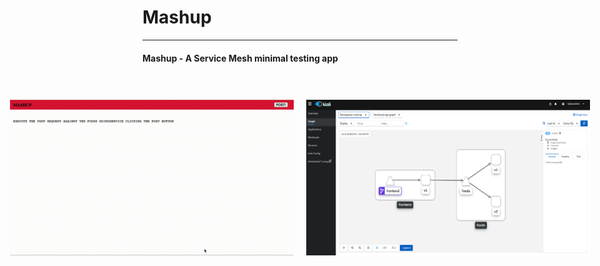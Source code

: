 # Mashup

---
#### Mashup - A Service Mesh minimal testing app

<div style="justify-content: center; display: flex;">
  <img src="images/Mashup.gif" style="margin-top: 40px; display: block; width: 90%; margin-left: auto; margin-right: 20px;"/>
  <img src="images/mashup-kiali-view.png" style="margin-top: 40px; display: block; width: 90%; margin-left: auto; margin-right: auto;"/>
</div>